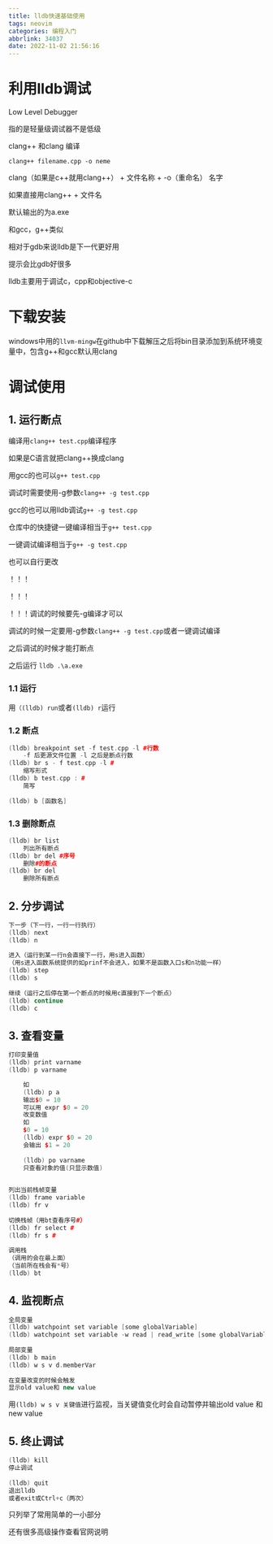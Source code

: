 ```yaml
---
title: lldb快速基础使用
tags: neovim
categories: 编程入门
abbrlink: 34037
date: 2022-11-02 21:56:16
---
```


# 利用lldb调试

Low Level Debugger

指的是轻量级调试器不是低级

clang++ 和clang 编译

`clang++ filename.cpp -o neme`

clang（如果是c++就用clang++） + 文件名称 + -o（重命名） 名字

如果直接用clang++ + 文件名

默认输出的为a.exe

和gcc，g++类似

相对于gdb来说lldb是下一代更好用

提示会比gdb好很多

lldb主要用于调试c，cpp和objective-c





# 下载安装

windows中用的`llvm-mingw`在github中下载解压之后将bin目录添加到系统环境变量中，包含g++和gcc默认用clang



# 调试使用

## 1. 运行断点

编译用`clang++ test.cpp`编译程序

如果是C语言就把clang++换成clang

用gcc的也可以`g++ test.cpp`

调试时需要使用-g参数`clang++ -g test.cpp`

gcc的也可以用lldb调试`g++ -g test.cpp`

仓库中的快捷键<F5>一键编译相当于`g++ test.cpp`

<F4>一键调试编译相当于`g++ -g test.cpp`

也可以自行更改

！！！

！！！

！！！调试的时候要先-g编译才可以

调试的时候一定要用-g参数`clang++ -g test.cpp`或者<F4>一键调试编译

之后调试的时候才能打断点

之后运行 `lldb .\a.exe`

### 1.1 运行

用`（(lldb) run`或者`(lldb) r`运行



### 1.2 断点

```cpp
(lldb) breakpoint set -f test.cpp -l #行数
    -f 后更源文件位置 -l 之后是断点行数
(lldb) br s - f test.cpp -l #
    缩写形式
(lldb) b test.cpp : #
    简写
    
(lldb) b [函数名]
```



### 1.3 删除断点

```cpp
(lldb) br list
    列出所有断点
(lldb) br del #序号
    删除#的断点
(lldb) br del
    删除所有断点
```



## 2. 分步调试

```cpp
下一步（下一行，一行一行执行）
(lldb) next
(lldb) n
    
进入（运行到某一行n会直接下一行，用s进入函数）
（用s进入函数系统提供的如prinf不会进入，如果不是函数入口s和n功能一样）
(lldb) step
(lldb) s
    
继续（运行之后停在第一个断点的时候用c直接到下一个断点）
(lldb) continue
(lldb) c
```



## 3. 查看变量

```cpp
打印变量值
(lldb) print varname
(lldb) p varname

    如
    (lldb) p a
    输出$0 = 10
    可以用 expr $0 = 20
    改变数值
    如
    $0 = 10
    (lldb) expr $0 = 20
    会输出 $1 = 20
    
    (lldb) po varname
    只查看对象的值(只显示数值)

    
列出当前栈帧变量
(lldb) frame variable
(lldb) fr v
    
切换栈帧（用bt查看序号#）
(lldb) fr select #
(lldb) fr s #
    
调用栈
（调用的会在最上面）
（当前所在栈会有*号）
(lldb) bt
```



## 4. 监视断点

```cpp
全局变量
(lldb) watchpoint set variable [some globalVariable]
(lldb) watchpoint set variable -w read | read_write [some globalVariable]
 
局部变量
(lldb) b main
(lldb) w s v d.memberVar
    
在变量改变的时候会触发
显示old value和 new value
```



用`(lldb) w s v 关键值`进行监视，当关键值变化时会自动暂停并输出old value 和new value





## 5. 终止调试

```cpp
(lldb) kill
停止调试
    
(lldb) quit
退出lldb
或者exit或Ctrl+c（两次）
```





只列举了常用简单的一小部分

还有很多高级操作查看官网说明
